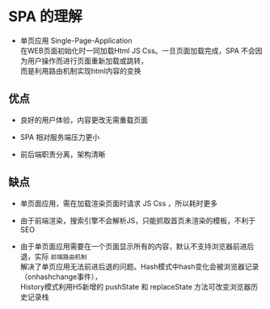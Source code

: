 # SPA 的理解

- 单页应用 Single-Page-Application  
  在WEB页面初始化时一同加载Html JS Css。一旦页面加载完成，SPA 不会因为用户操作而进行页面重新加载或跳转，  
  而是利用路由机制实现html内容的变换

## 优点

- 良好的用户体验，内容更改无需重载页面

- SPA 相对服务端压力更小 

- 前后端职责分离，架构清晰

## 缺点

- 单页面应用，需在加载渲染页面时请求 JS Css ，所以耗时更多

- 由于前端渲染，搜索引擎不会解析JS，只能抓取首页未渲染的模板，不利于SEO

- 由于单页面应用需要在一个页面显示所有的内容，默认不支持浏览器前进后退，实际 `前端路由机制`  
  解决了单页应用无法前进后退的问题。Hash模式中hash变化会被浏览器记录（onhashchange事件），  
  History模式利用H5新增的 pushState 和 replaceState 方法可改变浏览器历史记录栈 

